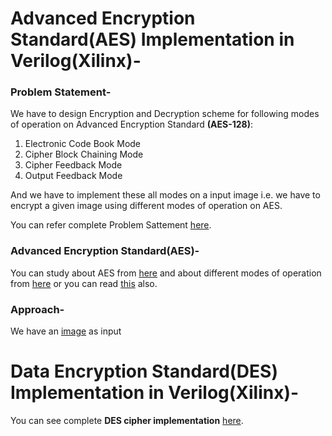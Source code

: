 # Advanced Encryption Standard(AES) Implementation in Verilog(Xilinx)-
### Problem Statement-
We have to design Encryption and Decryption scheme for following modes of operation on Advanced Encryption Standard **(AES-128)**:
1) Electronic Code Book Mode
2) Cipher Block Chaining Mode
3) Cipher Feedback Mode
4) Output Feedback Mode

And we have to implement these all modes on a input image i.e. we have to encrypt a given image using different modes of operation on AES.

You can refer complete Problem Sattement [here](https://github.com/ujjawalece/AES-and-DES-Implementation-in-Verilog-Xilinx-/blob/main/I-Chip'21_PS2.pdf).

### Advanced Encryption Standard(AES)-
You can study about AES from [here](https://drive.google.com/file/d/1fXcfTqueZp4jEbvJ7aREmucFXVnKPwJU/view?usp=sharing) and about different modes of operation from [here](https://drive.google.com/file/d/1sOd31YbFAfZne7c2WQ0h9owgZI_9_66C/view?usp=sharing) or you can read [this](https://drive.google.com/file/d/1COexFHtUOkY0hctzP4QFXxKHtCyYmSTj/view?usp=sharing) also.

### Approach-
We have an [image]() as input



# Data Encryption Standard(DES) Implementation in Verilog(Xilinx)-
You can see complete **DES cipher implementation** [here](https://github.com/ujjawalece/Verilog-code-for-different-modes-of-DES).
